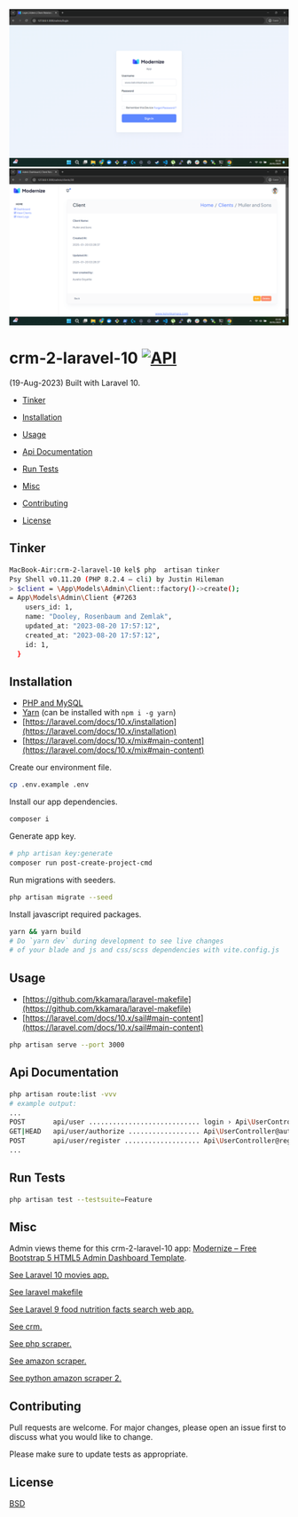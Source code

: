 <img src="https://github.com/kkamara/useful/raw/main/crm-2-laravel-10.png" alt="crm-2-laravel-10.png" width=""/>

<img src="https://github.com/kkamara/useful/raw/main/crm-2-laravel-10-2.png" alt="crm-2-laravel-10-2.png" width=""/>

# crm-2-laravel-10 [![API](https://github.com/kkamara/crm-2-laravel-10/actions/workflows/build.yml/badge.svg)](https://github.com/kkamara/crm-2-laravel-10/actions/workflows/build.yml)

(19-Aug-2023) Built with Laravel 10.

* [Tinker](#tinker)

* [Installation](#installation)

* [Usage](#usage)

* [Api Documentation](#api-documentation)

* [Run Tests](#run-tests)

* [Misc](#misc)

* [Contributing](#contributing)

* [License](#license)

## Tinker

```bash
MacBook-Air:crm-2-laravel-10 kel$ php  artisan tinker
Psy Shell v0.11.20 (PHP 8.2.4 — cli) by Justin Hileman
> $client = \App\Models\Admin\Client::factory()->create();
= App\Models\Admin\Client {#7263
    users_id: 1,
    name: "Dooley, Rosenbaum and Zemlak",
    updated_at: "2023-08-20 17:57:12",
    created_at: "2023-08-20 17:57:12",
    id: 1,
  }
```

## Installation

* [PHP and MySQL](https://www.apachefriends.org/download.html)
* [Yarn](https://yarnpkg.com/getting-started/install) (can be installed with `npm i -g yarn`)
* [https://laravel.com/docs/10.x/installation](https://laravel.com/docs/10.x/installation)
* [https://laravel.com/docs/10.x/mix#main-content](https://laravel.com/docs/10.x/mix#main-content)

Create our environment file.

```bash
cp .env.example .env
```

Install our app dependencies.

```bash
composer i
```

Generate app key.

```bash
# php artisan key:generate
composer run post-create-project-cmd
```

Run migrations with seeders.

```bash
php artisan migrate --seed
```

Install javascript required packages.

```bash
yarn && yarn build
# Do `yarn dev` during development to see live changes
# of your blade and js and css/scss dependencies with vite.config.js
```

## Usage

* [https://github.com/kkamara/laravel-makefile](https://github.com/kkamara/laravel-makefile)
* [https://laravel.com/docs/10.x/sail#main-content](https://laravel.com/docs/10.x/sail#main-content)

```bash
php artisan serve --port 3000
```

## Api Documentation

```bash
php artisan route:list -vvv
# example output:
...
POST       api/user ............................ login › Api\UserController@login
GET|HEAD   api/user/authorize .................. Api\UserController@authorizeUser
POST       api/user/register ................... Api\UserController@register
...
```

## Run Tests

```bash
php artisan test --testsuite=Feature
```

## Misc

Admin views theme for this crm-2-laravel-10 app: [Modernize – Free Bootstrap 5 HTML5 Admin Dashboard Template](https://themewagon.com/themes/modernize/).

[See Laravel 10 movies app.](https://github.com/kkamara/movies)

[See laravel makefile](https://github.com/kkamara/laravel-makefile)

[See Laravel 9 food nutrition facts search web app.](https://github.com/kkamara/food-nutrition-facts-search-web-app)

[See crm.](https://github.com/kkamara/crm)

[See php scraper.](https://github.com/kkamara/php-scraper)

[See amazon scraper.](https://github.com/kkamara/amazon-scraper)

[See python amazon scraper 2.](https://github.com/kkamara/selenium-py)

## Contributing
Pull requests are welcome. For major changes, please open an issue first to discuss what you would like to change.

Please make sure to update tests as appropriate.

## License
[BSD](https://opensource.org/licenses/BSD-3-Clause)
